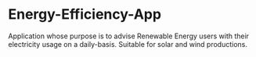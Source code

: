 # Energy-Efficiency-App
Application whose purpose is to advise Renewable Energy users with their electricity usage on a daily-basis. Suitable for solar and wind productions.
